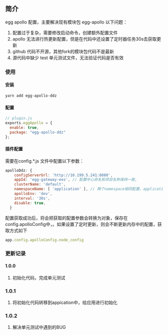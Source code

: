 ## 简介
egg apollo 配置，主要解决现有模块包 egg-apollo 以下问题：
1. 配置过于复杂，需要修改启动命令，创建额外配置文件
2. apollo 无法进行热更新配置，但是在代码中还设置了定时器任务30s去获取更新
3. github 代码不开源，其他fork的模块包代码不是最新
4. 源代码中缺少 test 单元测试文件，无法验证代码是否有效


### 使用
#### 安装
```
yarn add egg-apollo-ddz
```
#### 配置
```js
// plugin.js
exports.eggApollo = {
  enable: true,
  package: "egg-apollo-ddz"
};
```

#### 插件配置
需要在config.*.js 文件中配置以下参数：
```js
apolloDdz: {
    configServerUrl: 'http://10.199.5.241:8080',
    appId: 'egg-gateway-eos', // 配置中心命名和项目名称保持一致,
    clusterName: 'default',
    namespaceName: [ 'application' ], // 两个namespace相同配置，application配置会覆盖'python.mysql'
    apolloEnv: 'dev',
    interval: '30s',
    disable: true,
  }
```

配置获取成功后，将会把获取的配置参数会转换为对象，保存在config.apolloConfig中，。如果设置了定时更新，则会不断更新内存中的配置，获取方式如下
```js
app.config.apolloConfig.node_config
```

### 更新记录
#### 1.0.0
1. 初始化代码，完成单元测试

### 1.0.1
1. 将初始化代码转移到appication中，给应用进行初始化

### 1.0.2
1. 解决单元测试中遇到的BUG